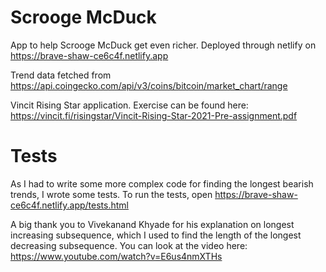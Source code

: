 # Scrooge McDuck
 App to help Scrooge McDuck get even richer.
 Deployed through netlify on https://brave-shaw-ce6c4f.netlify.app

 Trend data fetched from https://api.coingecko.com/api/v3/coins/bitcoin/market_chart/range

 Vincit Rising Star application. Exercise can be found here: https://vincit.fi/risingstar/Vincit-Rising-Star-2021-Pre-assignment.pdf

# Tests

As I had to write some more complex code for finding the longest bearish trends, I wrote some tests.
To run the tests, open https://brave-shaw-ce6c4f.netlify.app/tests.html

A big thank you to Vivekanand Khyade for his explanation on longest increasing subsequence, which I used to find the length of the longest decreasing subsequence.
You can look at the video here: https://www.youtube.com/watch?v=E6us4nmXTHs
